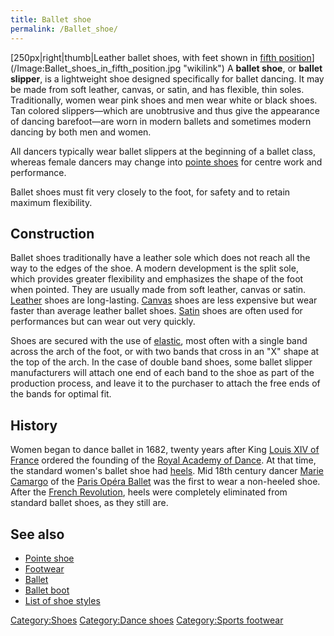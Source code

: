 ```yaml
---
title: Ballet shoe
permalink: /Ballet_shoe/
---
```


[250px\|right\|thumb\|Leather ballet shoes, with feet shown in [fifth
position](Glossary_of_ballet#Positions_of_the_feet "wikilink")](/Image:Ballet_shoes_in_fifth_position.jpg "wikilink")
A **ballet shoe**, or **ballet slipper**, is a lightweight shoe designed
specifically for ballet dancing. It may be made from soft leather,
canvas, or satin, and has flexible, thin soles. Traditionally, women
wear pink shoes and men wear white or black shoes. Tan colored
slippers—which are unobtrusive and thus give the appearance of dancing
barefoot—are worn in modern ballets and sometimes modern dancing by both
men and women.

All dancers typically wear ballet slippers at the beginning of a ballet
class, whereas female dancers may change into [pointe
shoes](/pointe_shoes "wikilink") for centre work and performance.

Ballet shoes must fit very closely to the foot, for safety and to retain
maximum flexibility.

## Construction

Ballet shoes traditionally have a leather sole which does not reach all
the way to the edges of the shoe. A modern development is the split
sole, which provides greater flexibility and emphasizes the shape of the
foot when pointed. They are usually made from soft leather, canvas or
satin. [Leather](/Leather "wikilink") shoes are long-lasting.
[Canvas](/Canvas "wikilink") shoes are less expensive but wear faster
than average leather ballet shoes. [Satin](/Satin "wikilink") shoes are
often used for performances but can wear out very quickly.

Shoes are secured with the use of [elastic](/Elastomer "wikilink"), most
often with a single band across the arch of the foot, or with two bands
that cross in an "X" shape at the top of the arch. In the case of double
band shoes, some ballet slipper manufacturers will attach one end of
each band to the shoe as part of the production process, and leave it to
the purchaser to attach the free ends of the bands for optimal fit.

## History

Women began to dance ballet in 1682, twenty years after King [Louis XIV
of France](/Louis_XIV_of_France "wikilink") ordered the founding of the
[Royal Academy of
Dance](/Paris_Opera#The_Opera_under_Louis_XIV "wikilink"). At that time,
the standard women's ballet shoe had [heels](/heel_(shoe) "wikilink").
Mid 18th century dancer [Marie Camargo](/Marie_Camargo "wikilink") of
the [Paris Opéra Ballet](/Paris_Opéra_Ballet "wikilink") was the first
to wear a non-heeled shoe. After the [French
Revolution](/French_Revolution "wikilink"), heels were completely
eliminated from standard ballet shoes, as they still are.

## See also

-   [Pointe shoe](/Pointe_shoe "wikilink")
-   [Footwear](/Footwear "wikilink")
-   [Ballet](/Ballet "wikilink")
-   [Ballet boot](/Ballet_boot "wikilink")
-   [List of shoe styles](/List_of_shoe_styles "wikilink")

[Category:Shoes](/Category:Shoes "wikilink") [Category:Dance
shoes](/Category:Dance_shoes "wikilink") [Category:Sports
footwear](/Category:Sports_footwear "wikilink")